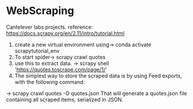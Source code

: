 # WebScraping
Cantelever labs projects.
reference: https://docs.scrapy.org/en/2.11/intro/tutorial.html

1. create a new virtual environment using-> 
    conda activate scrapytutorial_env
2. To start spider->  scrapy crawl quotes
3. use this to extract data.                                    -> scrapy shell 'https://quotes.toscrape.com/page/1/'
4. The simplest way to store the scraped data is by using Feed exports, with the following command:

-> scrapy crawl quotes -O quotes.json
That will generate a quotes.json file containing all scraped items, serialized in JSON.
